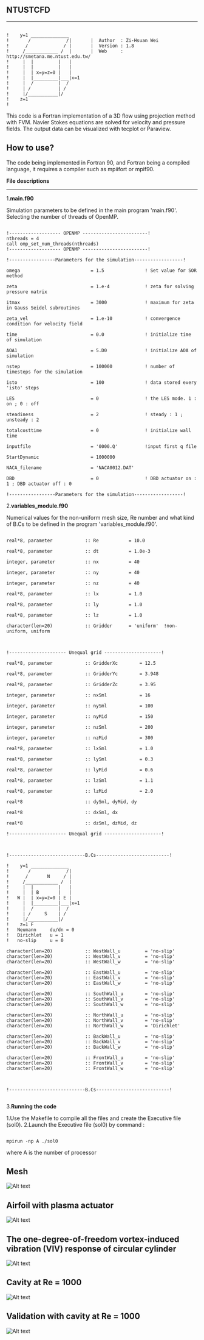 NTUSTCFD
--------
*****
<pre><code>
!    y=1 ______________                                                                                 
!       /             /|       |  Author  : Zi-Hsuan Wei                                                 
!      /             / |       |  Version : 1.8                                                          
!     /____________ /  |       |  Web     : http://smetana.me.ntust.edu.tw/                              
!     |  |         |   |                                                        
!     |  |         |   |                                          
!     |  | x=y=z=0 |   |                                           
!     |  |_________|___|x=1                                        
!     |  /         |  /                                         
!     | /          | /                                        
!     |/___________|/                                         
!    z=1                                                  
!     
</code></pre>
This code is a Fortran implementation of a 3D flow using projection method with FVM. Navier Stokes equations are solved for velocity and pressure fields. The output data can be visualized with tecplot or Paraview.

How to use?
--------
The code being implemented in Fortran 90, and Fortran being a compiled language, it requires a compiler such as mpiifort or mpif90.

**File descriptions**
*****

1.**main.f90**

Simulation parameters to be defined in the main program 'main.f90'. Selecting the number of threads of OpenMP.



<pre><code>
!------------------- OPENMP ------------------------!
nthreads = 4    
call omp_set_num_threads(nthreads)
!------------------- OPENMP ------------------------!

!-----------------Parameters for the simulation------------------!
   
omega                          = 1.5               ! Set value for SOR method

zeta                           = 1.e-4             ! zeta for solving pressure matrix

itmax                          = 3000              ! maximum for zeta in Gauss Seidel subroutines

zeta_vel                       = 1.e-10            ! convergence condition for velocity field

time                           = 0.0               ! initialize time of simulation
   
AOA1                           = 5.D0              ! initialize AOA of simulation
   
nstep                          = 100000            ! number of timesteps for the simulation
   
isto                           = 100               ! data stored every 'isto' steps
   
LES                            = 0                 ! the LES mode. 1 : on ; 0 : off
   
steadiness                     = 2                 ! steady : 1 ; unsteady : 2 
   
totalcosttime                  = 0                 ! initialize wall time
   
inputfile                      = '0000.Q'          !input first q file
   
StartDynamic                   = 1000000

NACA_filename                  = 'NACA0012.DAT'

DBD                            = 0                 ! DBD actuator on : 1 ; DBD actuator off : 0
   
!-----------------Parameters for the simulation------------------!
</code></pre>



2.**variables_module.f90**

Numerical values for the non-uniform mesh size, Re number and what kind of B.Cs to be defined in the program 'variables_module.f90'.


<pre><code>
real*8, parameter            :: Re           = 10.0
          
real*8, parameter            :: dt           = 1.0e-3
          
integer, parameter           :: nx           = 40
          
integer, parameter           :: ny           = 40
          
integer, parameter           :: nz           = 40 
          
real*8, parameter            :: lx           = 1.0
          
real*8, parameter            :: ly           = 1.0
          
real*8, parameter            :: lz           = 1.0

character(len=20)            :: Gridder      = 'uniform'  !non-uniform, uniform

</code></pre>

<pre><code>
!--------------------- Unequal grid ---------------------!

real*8, parameter            :: GridderXc        = 12.5
    
real*8, parameter            :: GridderYc        = 3.948
    
real*8, parameter            :: GridderZc        = 3.95
    
integer, parameter           :: nxSml            = 16
        
integer, parameter           :: nySml            = 100
    
integer, parameter           :: nyMid            = 150
    
integer, parameter           :: nzSml            = 200

integer, parameter           :: nzMid            = 300
    
real*8, parameter            :: lxSml            = 1.0
        
real*8, parameter            :: lySml            = 0.3
    
real*8, parameter            :: lyMid            = 0.6
    
real*8, parameter            :: lzSml            = 1.1

real*8, parameter            :: lzMid            = 2.0

real*8                       :: dySml, dyMid, dy

real*8                       :: dxSml, dx
    
real*8                       :: dzSml, dzMid, dz

!--------------------- Unequal grid ---------------------!

</code></pre>

<pre><code>
!----------------------------B.Cs---------------------------!

!    y=1 ______________                                                                                 
!       /             /|                                                     
!      /       N     / |                                                          
!     /____________ /  |                                
!     |  |         |   |                                                        
!     |  | B       |   |                                          
!   W |  | x=y=z=0 | E |                                           
!     |  |_________|___|x=1                                        
!     |  /         |  /                                         
!     | /     S    | /                                        
!     |/___________|/                                         
!    z=1 F     
!   Neumann     du/dn = 0
!   Dirichlet   u = 1
!   no-slip     u = 0

character(len=20)            :: WestWall_u         = 'no-slip'
character(len=20)            :: WestWall_v         = 'no-slip'
character(len=20)            :: WestWall_w         = 'no-slip'
    
character(len=20)            :: EastWall_u         = 'no-slip'
character(len=20)            :: EastWall_v         = 'no-slip'
character(len=20)            :: EastWall_w         = 'no-slip'
    
character(len=20)            :: SouthWall_u        = 'no-slip'
character(len=20)            :: SouthWall_v        = 'no-slip'
character(len=20)            :: SouthWall_w        = 'no-slip'
    
character(len=20)            :: NorthWall_u        = 'no-slip'
character(len=20)            :: NorthWall_v        = 'no-slip'
character(len=20)            :: NorthWall_w        = 'Dirichlet'
    
character(len=20)            :: BackWall_u         = 'no-slip'
character(len=20)            :: BackWall_v         = 'no-slip'
character(len=20)            :: BackWall_w         = 'no-slip'
    
character(len=20)            :: FrontWall_u        = 'no-slip'
character(len=20)            :: FrontWall_v        = 'no-slip'
character(len=20)            :: FrontWall_w        = 'no-slip'



!----------------------------B.Cs---------------------------!

</code></pre>

3.**Running the code**


1.Use the Makefile to compile all the files and create the Executive file (sol0).
2.Launch the Executive file (sol0) by command :
<pre><code>
mpirun -np A ./sol0
</code></pre>
where A is the number of processor

Mesh
--------
![Alt text](https://github.com/HSUAN221/NTUSTCFDLAB/blob/master/case/mesh.jpg)

Airfoil with plasma actuator
--------
![Alt text](https://github.com/HSUAN221/NTUSTCFDLAB/blob/master/case/plasma-on.gif)

The one-degree-of-freedom vortex-induced vibration (VIV) response of circular cylinder
--------
![Alt text](https://github.com/HSUAN221/NTUSTCFDLAB/blob/master/case/cylinder_FSI.gif)

Cavity at Re = 1000
--------
![Alt text](https://github.com/HSUAN221/NTUSTCFDLAB/blob/master/case/cavity_Re1000.gif)

Validation with cavity at Re = 1000
--------
![Alt text](https://github.com/HSUAN221/NTUSTCFDLAB/blob/master/case/Ghia.png)
